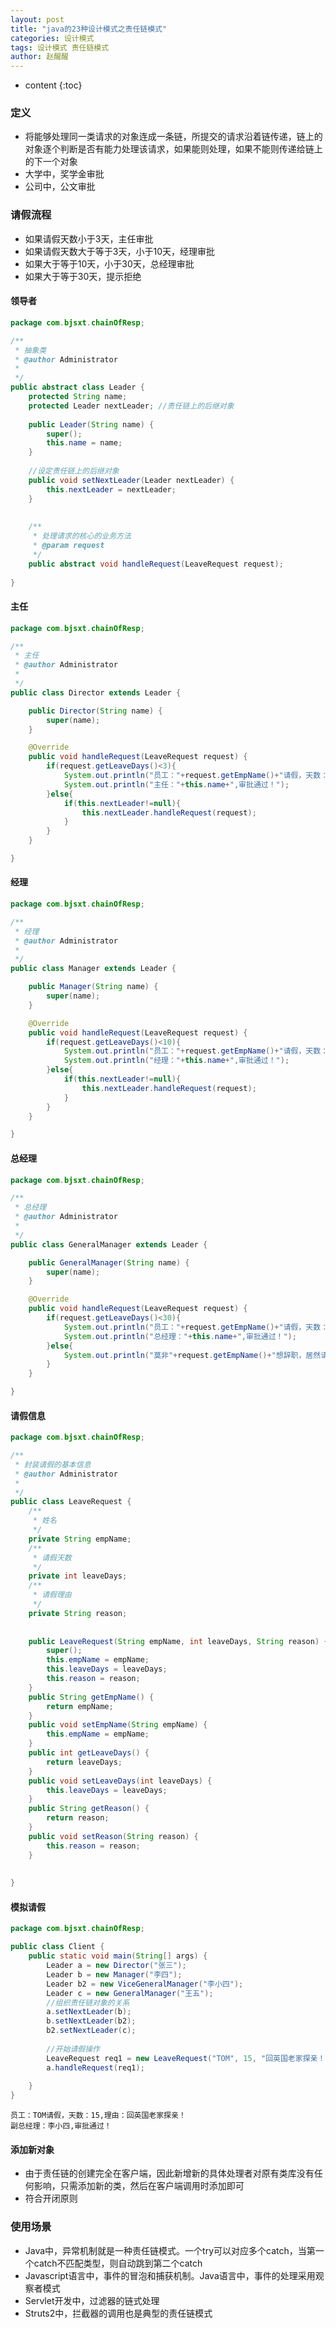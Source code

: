 ```yaml
---
layout: post
title: "java的23种设计模式之责任链模式"
categories: 设计模式
tags: 设计模式 责任链模式
author: 赵醒醒
---
```


* content
{:toc}
### 定义

- 将能够处理同一类请求的对象连成一条链，所提交的请求沿着链传递，链上的对象逐个判断是否有能力处理该请求，如果能则处理，如果不能则传递给链上的下一个对象
- 大学中，奖学金审批
- 公司中，公文审批



### 请假流程

- 如果请假天数小于3天，主任审批
- 如果请假天数大于等于3天，小于10天，经理审批
- 如果大于等于10天，小于30天，总经理审批
- 如果大于等于30天，提示拒绝



#### 领导者

```java
package com.bjsxt.chainOfResp;

/**
 * 抽象类
 * @author Administrator
 *
 */
public abstract class Leader {
	protected String name;
	protected Leader nextLeader; //责任链上的后继对象
	
	public Leader(String name) {
		super();
		this.name = name;
	}
	
	//设定责任链上的后继对象
	public void setNextLeader(Leader nextLeader) {
		this.nextLeader = nextLeader;
	}
	
	
	/**
	 * 处理请求的核心的业务方法
	 * @param request
	 */
	public abstract void handleRequest(LeaveRequest request);
	
}

```



#### 主任

```java
package com.bjsxt.chainOfResp;

/**
 * 主任
 * @author Administrator
 *
 */
public class Director extends Leader {

	public Director(String name) {
		super(name);
	}

	@Override
	public void handleRequest(LeaveRequest request) {
		if(request.getLeaveDays()<3){
			System.out.println("员工："+request.getEmpName()+"请假，天数："+request.getLeaveDays()+",理由："+request.getReason());
			System.out.println("主任："+this.name+",审批通过！");
		}else{
			if(this.nextLeader!=null){
				this.nextLeader.handleRequest(request);
			}
		}
	}

}

```



#### 经理

```java
package com.bjsxt.chainOfResp;

/**
 * 经理
 * @author Administrator
 *
 */
public class Manager extends Leader {

	public Manager(String name) {
		super(name);
	}

	@Override
	public void handleRequest(LeaveRequest request) {
		if(request.getLeaveDays()<10){
			System.out.println("员工："+request.getEmpName()+"请假，天数："+request.getLeaveDays()+",理由："+request.getReason());
			System.out.println("经理："+this.name+",审批通过！");
		}else{
			if(this.nextLeader!=null){
				this.nextLeader.handleRequest(request);
			}
		}
	}

}

```



#### 总经理

```java
package com.bjsxt.chainOfResp;

/**
 * 总经理
 * @author Administrator
 *
 */
public class GeneralManager extends Leader {

	public GeneralManager(String name) {
		super(name);
	}

	@Override
	public void handleRequest(LeaveRequest request) {
		if(request.getLeaveDays()<30){
			System.out.println("员工："+request.getEmpName()+"请假，天数："+request.getLeaveDays()+",理由："+request.getReason());
			System.out.println("总经理："+this.name+",审批通过！");
		}else{
			System.out.println("莫非"+request.getEmpName()+"想辞职，居然请假"+request.getLeaveDays()+"天！");
		}
	}

}

```



#### 请假信息

```java
package com.bjsxt.chainOfResp;

/**
 * 封装请假的基本信息
 * @author Administrator
 *
 */
public class LeaveRequest {
	/**
	 * 姓名
	 */
	private String empName;
	/**
	 * 请假天数
	 */
	private int leaveDays;
	/**
	 * 请假理由
	 */
	private String reason;
	
	
	public LeaveRequest(String empName, int leaveDays, String reason) {
		super();
		this.empName = empName;
		this.leaveDays = leaveDays;
		this.reason = reason;
	}
	public String getEmpName() {
		return empName;
	}
	public void setEmpName(String empName) {
		this.empName = empName;
	}
	public int getLeaveDays() {
		return leaveDays;
	}
	public void setLeaveDays(int leaveDays) {
		this.leaveDays = leaveDays;
	}
	public String getReason() {
		return reason;
	}
	public void setReason(String reason) {
		this.reason = reason;
	} 
	
	
}

```



#### 模拟请假

```java
package com.bjsxt.chainOfResp;

public class Client {
	public static void main(String[] args) {
		Leader a = new Director("张三");
		Leader b = new Manager("李四");
		Leader b2 = new ViceGeneralManager("李小四");
		Leader c = new GeneralManager("王五");
		//组织责任链对象的关系
		a.setNextLeader(b);
		b.setNextLeader(b2);
		b2.setNextLeader(c);
		
		//开始请假操作
		LeaveRequest req1 = new LeaveRequest("TOM", 15, "回英国老家探亲！");
		a.handleRequest(req1);
		
	}
}

```

```
员工：TOM请假，天数：15,理由：回英国老家探亲！
副总经理：李小四,审批通过！
```



#### 添加新对象

- 由于责任链的创建完全在客户端，因此新增新的具体处理者对原有类库没有任何影响，只需添加新的类，然后在客户端调用时添加即可
- 符合开闭原则



### 使用场景

- Java中，异常机制就是一种责任链模式。一个try可以对应多个catch，当第一个catch不匹配类型，则自动跳到第二个catch
- Javascript语言中，事件的冒泡和捕获机制。Java语言中，事件的处理采用观察者模式
- Servlet开发中，过滤器的链式处理
- Struts2中，拦截器的调用也是典型的责任链模式